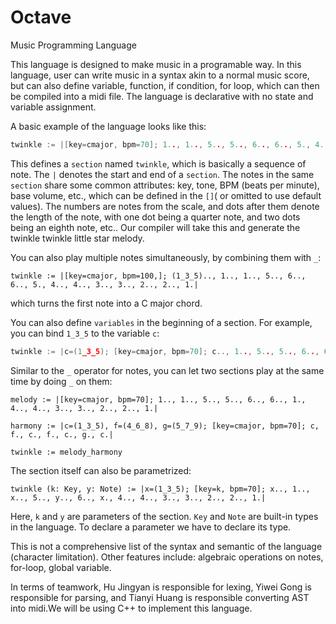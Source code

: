 # Octave
Music Programming Language

This language is designed to make music in a programable way. In this language, user can write music in a syntax akin to a normal music score, but can also define variable, function, if condition, for loop, which can then be compiled into a midi file. The language is declarative with no state and variable assignment.

A basic example of the language looks like this:

```c
twinkle := |[key=cmajor, bpm=70]; 1.., 1.., 5.., 5.., 6.., 6.., 5., 4.., 4.., 3.., 3.., 2.., 2.., 1.|
```

This defines a `section` named `twinkle`, which is basically a sequence of note. The `|` denotes the start and end of a `section`. The notes in the same `section` share some common attributes: key, tone, BPM (beats per minute), base volume, etc., which can be defined in the `[]`( or omitted to use default values).
The numbers are notes from the scale, and dots after them denote the length of the note, with one dot being a quarter note, and two dots being an eighth note, etc.. Our compiler will take this and generate the twinkle twinkle little star melody.

You can also play multiple notes simultaneously, by combining them with `_`:

```
twinkle := |[key=cmajor, bpm=100,]; (1_3_5).., 1.., 1.., 5.., 6.., 6.., 5., 4.., 4.., 3.., 3.., 2.., 2.., 1.|
```

which turns the first note into a C major chord.

You can also define `variables` in the beginning of a section. For example, you can bind `1_3_5` to the variable `c`:

```c
twinkle := |c=(1_3_5); [key=cmajor, bpm=70]; c.., 1.., 5.., 5.., 6.., 6.., c., 4.., 4.., 3.., 3.., 2.., 2.., 1.|
```

Similar to the `_` operator for notes, you can let two sections play at the same time by doing `_` on them:

```
melody := |[key=cmajor, bpm=70]; 1.., 1.., 5.., 5.., 6.., 6.., 1., 4.., 4.., 3.., 3.., 2.., 2.., 1.|

harmony := |c=(1_3_5), f=(4_6_8), g=(5_7_9); [key=cmajor, bpm=70]; c, f., c., f., c., g., c.|

twinkle := melody_harmony
```

The section itself can also be parametrized:

```
twinkle (k: Key, y: Note) := |x=(1_3_5); [key=k, bpm=70]; x.., 1.., x.., 5.., y.., 6.., x., 4.., 4.., 3.., 3.., 2.., 2.., 1.|
```

Here, `k` and  `y` are parameters of the section. `Key` and `Note` are built-in types in the language. To declare a parameter we have to declare its type. 

This is not a comprehensive list of the syntax and semantic of the language (character limitation). Other features include: algebraic operations on notes, for-loop, global variable. 

In terms of teamwork, Hu Jingyan is responsible for lexing, Yiwei Gong is responsible for parsing, and Tianyi Huang is responsible converting AST into midi.We will be using C++ to implement this language.



